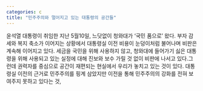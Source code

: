 ```yaml
---
categories: c
title: "민주주의와 멀어지고 있는 대통령의 공간들"
---
```

윤석열 대통령이 취임한 지난 5월10일, 느닷없이 청와대가 ‘국민 품으로’ 왔다. 부자 감세와 복지 축소가 이어지는 상황에서 대통령실 이전 비용이 눈덩이처럼 불어나며 비판은 계속해 이어지고 있다. 세금을 국민을 위해 사용하지 않고, 청와대에 들어가기 싫은 대통령을 위해 사용되고 있는 실정에 대해 진보와 보수 가릴 것 없이 비판에 나서고 있다.그런데 권력자를 중심으로 공간이 재편되는 현실에서 우리가 놓치고 있는 것이 있다. 대통령실 이전의 근거로 민주주의를 핑계 삼았지만 이전을 통해 민주주의의 강화를 전혀 보여주지 못하고 있다는 것,